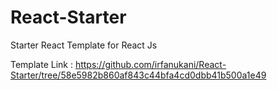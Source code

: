 # React-Starter
Starter React Template for React Js

Template Link : https://github.com/irfanukani/React-Starter/tree/58e5982b860af843c44bfa4cd0dbb41b500a1e49

